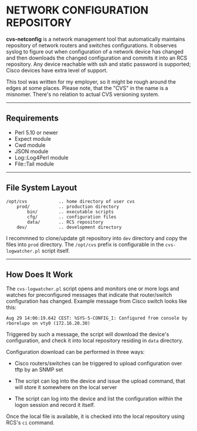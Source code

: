 # NETWORK CONFIGURATION REPOSITORY

**cvs-netconfig** is a network management tool that automatically maintains
repository of network routers and switches configurations. It observes
syslog to figure out when configuration of a network device has changed and
then downloads the changed configuration and commits it into an RCS
repository.  Any device reachable with ssh and static password is supported;
Cisco devices have extra level of support.

This tool was written for my employer, so it might be rough around the edges
at some places.  Please note, that the "CVS" in the name is a misnomer. 
There's no relation to actual CVS versioning system.

-----

## Requirements

* Perl 5.10 or newer
* Expect module
* Cwd module
* JSON module
* Log::Log4Perl module
* File::Tail module 

-----

## File System Layout

    /opt/cvs            .. home directory of user cvs
        prod/           .. production directory
            bin/        .. executable scripts
            cfg/        .. configuration files
            data/       .. RCS repository
        dev/            .. development directory

I recommned to clone/update git repository into `dev` directory and copy the
files into `prod` directory.  The `/opt/cvs` prefix is configurable in the
`cvs-logwatcher.pl` script itself.

-----

## How Does It Work

The `cvs-logwatcher.pl` script opens and monitors one or more logs and
watches for preconfigured messages that indicate that router/switch
configuration has changed.  Example message from Cisco switch looks like
this:

    Aug 29 14:06:19.642 CEST: %SYS-5-CONFIG_I: Configured from console by rborelupo on vty0 (172.16.20.30)

Triggered by such a message, the script will download the device's
configuration, and check it into local repository residing in `data`
directory.

Configuration download can be performed in three ways:

* Cisco routers/switches can be triggered to upload configuration over tftp
by an SNMP set

* The script can log into the device and issue the upload command, that will
store it somewhere on the local server

* The script can log into the device and list the configuration within the
logon session and record it itself.

Once the local file is available, it is checked into the local repository
using RCS's `ci` command.

